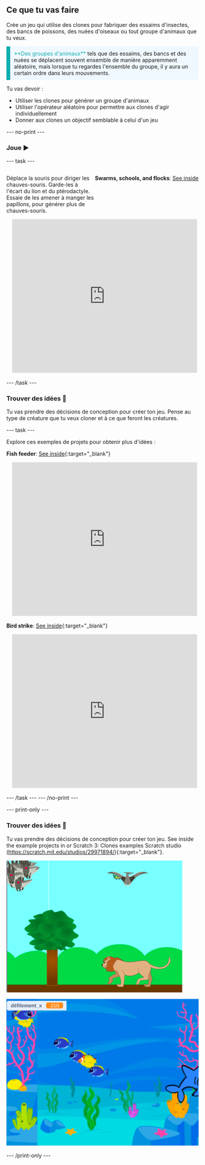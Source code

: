 ## Ce que tu vas faire

Crée un jeu qui utilise des clones pour fabriquer des essaims d'insectes, des bancs de poissons, des nuées d'oiseaux ou tout groupe d'animaux que tu veux.

<p style="border-left: solid; border-width:10px; border-color: #0faeb0; background-color: aliceblue; padding: 10px;">
<span style="color: #0faeb0">**Des groupes d'animaux**</span> tels que des essaims, des bancs et des nuées se déplacent souvent ensemble de manière apparemment aléatoire, mais lorsque tu regardes l'ensemble du groupe, il y aura un certain ordre dans leurs mouvements.
</p>

Tu vas devoir :
+ Utiliser les clones pour générer un groupe d'animaux
+ Utiliser l'opérateur aléatoire pour permettre aux clones d'agir individuellement
+ Donner aux clones un objectif semblable à celui d'un jeu

--- no-print ---

### Joue ▶️

--- task ---

<div style="display: flex; flex-wrap: wrap">
<div style="flex-basis: 175px; flex-grow: 1">  

Déplace la souris pour diriger les chauves-souris. Garde-les à l'écart du lion et du ptérodactyle. Essaie de les amener à manger les papillons, pour générer plus de chauves-souris.

</div>

**Swarms, schools, and flocks**: [See inside](https://scratch.mit.edu/projects/547542437/editor)
<div class="scratch-preview" style="margin-left: 15px;">
<iframe src="https://scratch.mit.edu/projects/547542437/embed" allowtransparency="true" width="485" height="402" frameborder="0" scrolling="no" allowfullscreen></iframe>
</div>

</div>

--- /task ---

### Trouver des idées 💭

Tu vas prendre des décisions de conception pour créer ton jeu. Pense au type de créature que tu veux cloner et à ce que feront les créatures.

--- task ---

Explore ces exemples de projets pour obtenir plus d'idées :

**Fish feeder**: [See inside](https://scratch.mit.edu/projects/546736569/editor){:target="_blank"}
<div class="scratch-preview" style="margin-left: 15px;">
<iframe src="https://scratch.mit.edu/projects/546736569/embed" allowtransparency="true" width="485" height="402" frameborder="0" scrolling="no" allowfullscreen></iframe>
</div>

**Bird strike**: [See inside](https://scratch.mit.edu/projects/546736368/editor){:target="_blank"}
<div class="scratch-preview" style="margin-left: 15px;">
<iframe src="https://scratch.mit.edu/projects/546736368/embed" allowtransparency="true" width="485" height="402" frameborder="0" scrolling="no" allowfullscreen></iframe>
</div>

--- /task --- --- /no-print ---

--- print-only ---

### Trouver des idées 💭

Tu vas prendre des décisions de conception pour créer ton jeu. See inside the example projects in or Scratch 3: Clones examples Scratch studio (https://scratch.mit.edu/studios/29971894/){:target="_blank"}.

![Exemple du projet essaims, bancs et nuées](images/swarms_bats.png)

![Exemple de projet de mangeoire à poissons](images/swarms_fish.png)

--- /print-only ---




